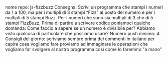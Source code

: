 nome repo: js-fizzbuzz
Consegna: Scrivi un programma che stampi i numeri da 1 a 100, ma per i multipli di 3 stampi “Fizz” al posto del numero e per i multipli di 5 stampi Buzz. Per i numeri che sono sia multipli di 3 che di 5 stampi FizzBuzz.
Prima di partire a scrivere codice poniamoci qualche domanda:
Come faccio a sapere se un numero è divisibile per? Abbiamo visto qualcosa di particolare che possiamo usare?
Numero push minimo: 4
Consigli del giorno:
scriviamo sempre prima dei commenti in italiano per capire cosa vogliamo fare
proviamo ad immaginare le operazioni che vogliamo far svolgere al nostro programma così come lo faremmo "a mano"